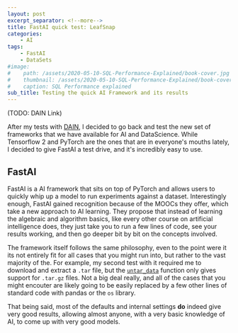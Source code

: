 ```yaml
---
layout: post
excerpt_separator: <!--more-->
title: FastAI quick test: LeafSnap
categories:
    - AI
tags:
    - FastAI
    - DataSets
#image:
#    path: /assets/2020-05-10-SQL-Performance-Explained/book-cover.jpg
#    thumbnail: /assets/2020-05-10-SQL-Performance-Explained/book-cover.jpg
#    caption: SQL Performance explained
sub_title: Testing the quick AI Framework and its results
---
```


(TODO: DAIN Link)

After my tests with [DAIN](), I decided to go back and test the new set of frameworks that we have available for AI and DataScience. While Tensorflow 2 and PyTorch are the ones that are in everyone's mouths lately, I decided to give FastAI a test drive, and it's incredibly easy to use.

<!--more-->

## FastAI

FastAI is a AI framework that sits on top of PyTorch and allows users to quickly whip up a model to run experiments against a dataset. Interestingly enough, FastAI gained recognition because of the MOOCs they offer, which take a new approach to AI learning. They propose that instead of learning the algebraic and algorithm basics, like every other course on artificial intelligence does, they just take you to run a few lines of code, see your results working, and then go deeper bit by bit on the concepts involved.

The framework itself follows the same philosophy, even to the point were it its not entirely fit for all cases that you might run into, but rather to the vast majority of the. For example, my second test with it required me to download and extract a `.tar` file, but the [`untar_data`](https://docs.fast.ai/datasets.html#untar_data) function only gives support for `.tar.gz` files. Not a big deal really, and all of the cases that you might encouter are likely going to be easily replaced by a few other lines of standard code with pandas or the `os` library.

That being said, most of the defaults and internal settings **do** indeed give very good results, allowing almost anyone, with a very basic knowledge of AI, to come up with very good models.

